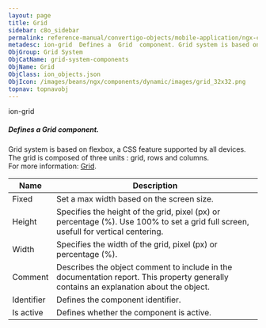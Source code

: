 ```yaml
---
layout: page
title: Grid
sidebar: c8o_sidebar
permalink: reference-manual/convertigo-objects/mobile-application/ngx-components/grid-system-components/grid/
metadesc: ion-grid  Defines a  Grid  component. Grid system is based on flexbox, a CSS feature supported by all devices. The grid is composed of three units   g
ObjGroup: Grid System
ObjCatName: grid-system-components
ObjName: Grid
ObjClass: ion_objects.json
ObjIcon: /images/beans/ngx/components/dynamic/images/grid_32x32.png
topnav: topnavobj
---
```

ion-grid<br/>

##### Defines a <i>Grid</i> component.<br/>
Grid system is based on flexbox, a CSS feature supported by all devices.<br/>
The grid is composed of three units : grid, rows and columns.<br/>
 For more information: <a href='https://ionic-docs-o31kiyk8l-ionic1.vercel.app/docs/api/grid'>Grid</a>.

Name | Description 
--- | ---
Fixed | Set a max width based on the screen size.
Height | Specifies the height of the grid, pixel (px) or percentage (%). Use 100% to set a grid full screen, usefull for vertical centering.
Width | Specifies the width of the grid, pixel (px) or percentage (%).
Comment | Describes the object comment to include in the documentation report.  This property generally contains an explanation about the object. 
Identifier | Defines the component identifier.  
Is active | Defines whether the component is active. 

